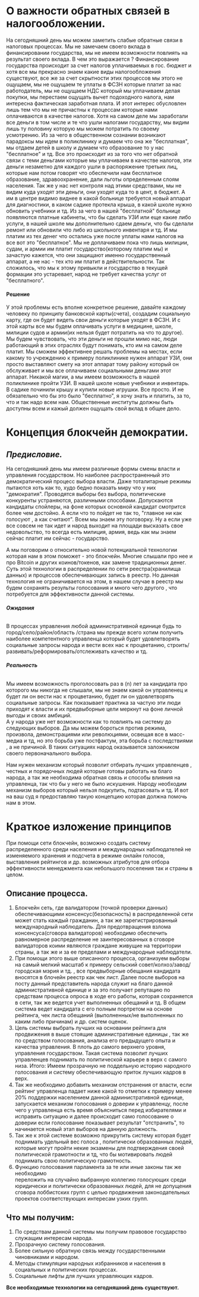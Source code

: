 # О важности обратных связей в налогообложении.

На сегодняшний день мы можем заметить слабые обратные связи в налоговых процессах.
Мы не замечаем своего вклада в финансировании государства, 
мы не имеем возможности повлиять на результат своего вклада. 
В чем это выражается ? Финансирование государства происходит за 
счет налогов уплачиваемых в гос. бюджет и хотя все мы прекрасно знаем какие 
виды налогообложения существуют, все же за счет скрытности этих процессов мы 
этого не ощущаем, мы не ощущаем те уплаты в ФСЗН которые платит за нас работодатель, 
мы не ощущаем НДС который мы уплачиваем делая покупки, 
мы перестаем ощущать вычет подоходного налога, нам интересна фактическая заработная плата.
И этот интерес обусловлен лишь тем что мы не причастны к процессам которые нами оплачиваются 
в качестве налогов.
Хотя на самом деле мы заработали все деньги в том числе и те что ушли налогами государству, 
мы видим лишь ту половину которую мы можем потратить по своему усмотрению. 
Из за чего в общественном сознании возникают парадоксы мы идем в поликлинику и 
думаем что она же "бесплатная",  мы отдаем детей в школу и думаем что образование 
то у нас "бесплатное" и тд. 
Все это происходит из за того что нет обратной связи с теми деньгами которые 
мы уплачиваем в качестве налогов, эти деньги незаметно для каждого ушли в распоряжение третьих лиц, 
которые нам потом говорят что обеспечили нам бесплатное образование, здравоохранение, дали льготы 
определенным слоям населения. 
Так же у нас нет контроля над этими средствами, мы не видим куда уходят эти деньги, 
они уходят куда то в цент, в бюджет. А им в центре видимо виднее в какой больнице требуется 
новый аппарат для диагностики, в каком садике протекла крыша, в какой школе нужно 
обновить учебники и тд. Из за чего в нашей "бесплатной" больнице 
появляются платные кабинеты, что бы сделать УЗИ или еще какие либо услуги, 
в нашей школе мы дополнительно сдаем деньги, что бы сделали ремонт или 
обновили что либо из школьного инвентаря и тд. И мы платим из тех денег что остались
уже после уплаты нами налогов на все вот это "бесплатное". 
Мы не доплачиваем пока что лишь милиции, судам, и армии им платит государство(которому платим мы) 
и зачастую кажется, что они защищают именно государственный аппарат, а не нас - 
тех кто им платит в действительности.
Так сложилось, что мы к этому привыкли и государство в текущей формации это устаревает,
народ не требует качества услуг от "бесплатного". 
#### Решение
У этой проблемы есть вполне конкретное решение, давайте каждому человеку по принципу 
банковской карты(счета), создадим социальную карту, где он будет видеть свои деньги которые
уходят в ФСЗН. И с этой карты все мы будем оплачивать услуги в медицине, школе, милиции
судов и армии(их нельзя будет потратить на что то другое). Мы будем чувствовать, 
что эти деньги не прошли мимо нас, люди работающий в этих отраслях будут 
понимать, кто им на самом деле платит. Мы сможем эффективнее решать проблемы на местах,
если какому то учреждению к примеру поликлинике нужен аппарат УЗИ, они просто выставляют
смету на этот аппарат тому району который он обслуживает и мы все оплачиваем социальными 
деньгами этот аппарат. Никакой магии, а мы имеем возможность в нашей поликлинике пройти
УЗИ. В нашей школе новые учебники и инвентарь. В садике починили крышу и купили новые игрушки.
Все просто. И не обязательно что бы это было "бесплатно", я хочу знать и платить, за то,
что и так надо всем нам. Общественные институты должны быть доступны всем 
и кажый должен ощущать свой вклад в общее дело. 
  
# **Концепция блокчейн демократии.**

## _**Предисловие.**_

На сегодняшний день мы имеем различные формы смены власти и управления государством.
Но наиболее распространенный это демократический процесс выбора власти. 
Даже тоталитарные режимы пытаются хоть как то, худо бедно показать миру что 
у них "демократия". Проводятся выборы без выбора, политические конкуренты устраняются, 
различными способами. Допускаются кандидаты спойлеры, на фоне которых основной 
кандидат смотрится более чем достойно. А если что то пойдет не так то, "главное ни как голосуют
, а как считают". Всем мы знаем эту поговорку.  Ну а если уже все совсем не так идет и 
народ выходит на площади высказать свое недовольство, то всегда есть милиция, армия, 
ведь как мы знаем сейчас платит им сейчас - государство.

А мы поговорим о относительно новой потенциальной технологии которая нам в этом 
поможет - это блокчейн. Многие слышали про нее и про Bitcoin 
и других коинов/токенов, как замене традиционных денег. Суть этой технологии в 
распределении по сети реестра(хранилища данных) и процессов обеспечивающих запись 
в реестр. Но данная технология не ограничивается на этом, в нашем случае в реестр мы
будем сохранять результы голосования и много чего другого , что потребуется для 
эффективности данной системы. 

###### **Ожидания** 
В процессах управления любой административной единице будь то город/село/район/область
/страна мы прежде всего хотим получить наиболее компетентного управленца который 
будет удовлетворять социальные запросы народа и вести всех нас к процветанию, 
строить/развивать/реформировать/отслеживать качество и тд.

###### **Реальность** 
Мы имеем возможность проголосовать раз в (n) лет за кандидата про которого 
мы никогда не слышали, мы не знаем какой он управленец и будет ли он вести нас 
к процветанию, будет ли он удовлетворять социальные запросы. Как показывает 
практика за частую эти люди приходят к власти и их предвыборные цели меркнут на фоне 
личной выгоды и своих амбиций.  
А у народа уже нет возможности как то повлиять на систему до следующих выборов. 
Да мы можем бороться против режима, произвола, демонстрациями или революциями, 
освещая все в масс-медиа и тд, но это борьба уже постфактум, эта борьба с 
последствиями , а не причиной. 
В таких ситуациях народ оказывается заложником своего 
первоначального выбора.
 
Нам нужен механизм который позволит отбирать лучших управленцев , честных и 
порядочных людей которые готовы работать на благо народа, а так же необходима 
обратная связь и способы влияния на управленца, так что бы у него не 
было искушения. Народу необходим механизм выборов который нельзя подкупить, 
подтасовать и тд. И вот на ваш суд я предоставляю такую концепцию которая должна 
помочь нам в этом.

# **Краткое изложение принципов**
При помощи сети блокчейн, возможно создать систему распределенного среди населения 
и международных наблюдателей не изменяемого хранения и подсчета в режиме онлайн 
голосов, выставления рейтингов и др. возможных атрибутов для отбора эффективности 
менеджмента как небольшого поселения так и страны в целом.

## **Описание процесса.**
1. Блокчейн сеть, где валидатором (точкой проверки данных) обеспечивающими 
консенсус(безопасность) в распределенной сети может стать каждый гражданин, 
а так же зарегистрированный международный наблюдатель. Для предотвращения взлома 
консенсуса(сговора валидаторов) необходимо обеспечить равномерное распределение 
не заинтересованных в сговоре валидаторов коими являются граждане живущие на 
территории страны, а так же и за ее пределами и международные наблюдатели.
2. При помощи этого выше описанного процесса, организуем выборы на самый мелкий 
масштаб к примеру сельский совет/колхоз/завод/городская мэрия и тд. , все 
предвыборные обещания кандидата вносятся в блочейн реестр как чек лист. Далее после 
выборов на посту данный представитель народа служит на благо данной административной 
единице и за это получает репутацию по средствам процесса опроса в ходе его работы, 
которая сохраняется в сети, так же ведется учет выполненных обещаний и тд. 
В общем система ведет кандидата с его полным портретом на основе рейтинга, чек листа 
обещаний (выполненных/не выполненных по каким либо причинам) и др. систем оценок.
3. Цель системы выбрать лучших на основании рейтинга для продвижения в выше 
стоящие административные единицы , так же по средством голосования, анализа 
его предыдущего опыта и качества управления. В плоть до самого верхнего уровня, 
управления государством. Такая система позволит лучших управленцев поднимать по 
политической карьере в верх с самого низа. Итого: Имеем прозрачную не поддельную 
историю народного голосования и систему обеспечивающую приток лучших кадров в верх.
4. Так же необходимо добавить механизм отстранения от власти, если рейтинг 
управленца падает ниже какой то отметки к примеру менее 20% поддержки населением 
данной административной единице, запускается механизм голосования о доверии к 
управленцу, после чего у управленца есть время объясниться перед избирателями и 
исправить ситуацию и далее происходит само голосование о доверии если голосование 
показывает результат "отстранить", то начинается новый этап выборов на данную должность.
5. Так же к этой системе возможно прикрутить систему которая будет поднимать 
удельный вес голоса , политически образованных людей, которые могут пройти некие 
экзамены для подтверждения своей политической грамотности и тд, что бы 
мотивировать людей поднимать свою политическую грамотность.
6. Функцию голосования парламента за те или иные законы так же необходимо  
переложить на случайно выбранную коллегию голосующих среди юридически и 
политически образованных людей,  для не допущения сговора лоббистских групп с целью 
продвижения законодательных проектов соответствующих интересам узких групп.

## **Что мы получим:**

1. По средствам данной системы мы получим правовое государство служащим интересам народа.
2. Прозрачную систему голосования.
3. Более сильную обратную связь между государственными чиновниками и народом.
4. Методы стимуляции народных избранников и населения в социальных и политических процессах.
5. Социальные лифты для лучших управляющих кадров.

**Все необходимые технологии на сегодняшний день существуют.**

